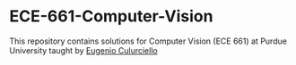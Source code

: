 # ECE-661-Computer-Vision
This repository contains solutions for Computer Vision (ECE 661) at Purdue University taught by [Eugenio Culurciello](https://engineering.purdue.edu/kak/)
